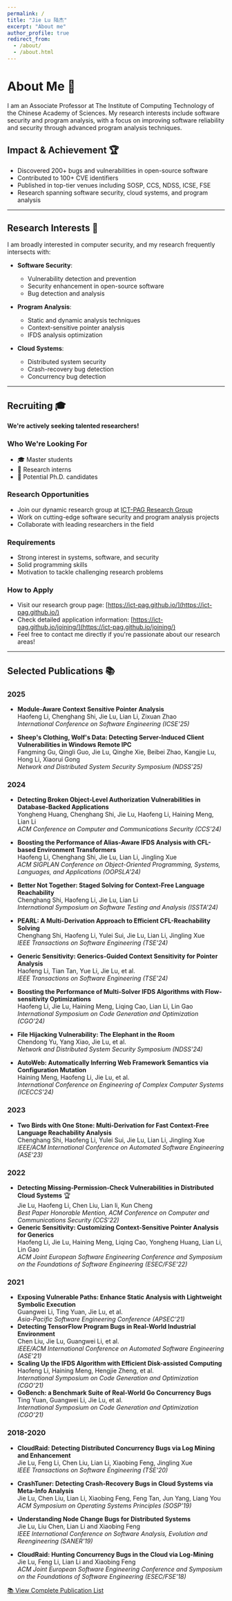 ```yaml
---
permalink: /
title: "Jie Lu 陆杰"
excerpt: "About me"
author_profile: true
redirect_from: 
  - /about/
  - /about.html
---
```


# About Me 👋

I am an Associate Professor at The Institute of Computing Technology of the Chinese Academy of Sciences. My research interests include software security and program analysis, with a focus on improving software reliability and security through advanced program analysis techniques.

## Impact & Achievement 🏆
- Discovered 200+ bugs and vulnerabilities in open-source software
- Contributed to 100+ CVE identifiers
- Published in top-tier venues including SOSP, CCS, NDSS, ICSE, FSE
- Research spanning software security, cloud systems, and program analysis

---

## Research Interests 🔬

I am broadly interested in computer security, and my research frequently intersects with:

- **Software Security**: 
  - Vulnerability detection and prevention
  - Security enhancement in open-source software
  - Bug detection and analysis

- **Program Analysis**: 
  - Static and dynamic analysis techniques
  - Context-sensitive pointer analysis
  - IFDS analysis optimization

- **Cloud Systems**: 
  - Distributed system security
  - Crash-recovery bug detection
  - Concurrency bug detection

---

## Recruiting 🎓

**We're actively seeking talented researchers!**

### Who We're Looking For
- 🎓 Master students
- 💼 Research interns
- 🔬 Potential Ph.D. candidates

### Research Opportunities
- Join our dynamic research group at [ICT-PAG Research Group](https://ict-pag.github.io/)
- Work on cutting-edge software security and program analysis projects
- Collaborate with leading researchers in the field

### Requirements
- Strong interest in systems, software, and security
- Solid programming skills
- Motivation to tackle challenging research problems

### How to Apply
- Visit our research group page: [https://ict-pag.github.io/](https://ict-pag.github.io/)
- Check detailed application information: [https://ict-pag.github.io/joining/](https://ict-pag.github.io/joining/)
- Feel free to contact me directly if you're passionate about our research areas!

---

## Selected Publications 📚

### 2025
- **Module-Aware Context Sensitive Pointer Analysis**  
  Haofeng Li, Chenghang Shi, Jie Lu, Lian Li, Zixuan Zhao  
  *International Conference on Software Engineering (ICSE'25)*

- **Sheep's Clothing, Wolf's Data: Detecting Server-Induced Client Vulnerabilities in Windows Remote IPC**  
  Fangming Gu, Qingli Guo, Jie Lu, Qinghe Xie, Beibei Zhao, Kangjie Lu, Hong Li, Xiaorui Gong  
  *Network and Distributed System Security Symposium (NDSS'25)*

### 2024
- **Detecting Broken Object-Level Authorization Vulnerabilities in Database-Backed Applications**  
  Yongheng Huang, Chenghang Shi, Jie Lu, Haofeng Li, Haining Meng, Lian Li  
  *ACM Conference on Computer and Communications Security (CCS'24)*

- **Boosting the Performance of Alias-Aware IFDS Analysis with CFL-based Environment Transformers**  
  Haofeng Li, Chenghang Shi, Jie Lu, Lian Li, Jingling Xue  
  *ACM SIGPLAN Conference on Object-Oriented Programming, Systems, Languages, and Applications (OOPSLA'24)*
- **Better Not Together: Staged Solving for Context-Free Language Reachability**  
  Chenghang Shi, Haofeng Li, Jie Lu, Lian Li  
  *International Symposium on Software Testing and Analysis (ISSTA'24)*
- **PEARL: A Multi-Derivation Approach to Efficient CFL-Reachability Solving**  
  Chenghang Shi, Haofeng Li, Yulei Sui, Jie Lu, Lian Li, Jingling Xue  
  *IEEE Transactions on Software Engineering (TSE'24)*

- **Generic Sensitivity: Generics-Guided Context Sensitivity for Pointer Analysis**  
  Haofeng Li, Tian Tan, Yue Li, Jie Lu, et al.  
  *IEEE Transactions on Software Engineering (TSE'24)*

- **Boosting the Performance of Multi-Solver IFDS Algorithms with Flow-sensitivity Optimizations**  
  Haofeng Li, Jie Lu, Haining Meng, Liqing Cao, Lian Li, Lin Gao  
  *International Symposium on Code Generation and Optimization (CGO'24)*

- **File Hijacking Vulnerability: The Elephant in the Room**  
  Chendong Yu, Yang Xiao, Jie Lu, et al.  
  *Network and Distributed System Security Symposium (NDSS'24)*
- **AutoWeb: Automatically Inferring Web Framework Semantics via Configuration Mutation**  
  Haining Meng, Haofeng Li, Jie Lu, et al.  
  *International Conference on Engineering of Complex Computer Systems (ICECCS'24)*

### 2023
- **Two Birds with One Stone: Multi-Derivation for Fast Context-Free Language Reachability Analysis**  
  Chenghang Shi, Haofeng Li, Yulei Sui, Jie Lu, Lian Li, Jingling Xue  
  *IEEE/ACM International Conference on Automated Software Engineering (ASE'23)*

### 2022
- **Detecting Missing-Permission-Check Vulnerabilities in Distributed Cloud Systems** 🏆  
  Jie Lu, Haofeng Li, Chen Liu, Lian li, Kun Cheng  
  *Best Paper Honorable Mention, ACM Conference on Computer and Communications Security (CCS'22)*
- **Generic Sensitivity: Customizing Context-Sensitive Pointer Analysis for Generics**  
  Haofeng Li, Jie Lu, Haining Meng, Liqing Cao, Yongheng Huang, Lian Li, Lin Gao  
  *ACM Joint European Software Engineering Conference and Symposium on the Foundations of Software Engineering (ESEC/FSE'22)*

### 2021
- **Exposing Vulnerable Paths: Enhance Static Analysis with Lightweight Symbolic Execution**  
  Guangwei Li, Ting Yuan, Jie Lu, et al.  
  *Asia-Pacific Software Engineering Conference (APSEC'21)*
- **Detecting TensorFlow Program Bugs in Real-World Industrial Environment**  
  Chen Liu, Jie Lu, Guangwei Li, et al.  
  *IEEE/ACM International Conference on Automated Software Engineering (ASE'21)*
- **Scaling Up the IFDS Algorithm with Efficient Disk-assisted Computing**  
  Haofeng Li, Haining Meng, Hengjie Zheng, et al.  
  *International Symposium on Code Generation and Optimization (CGO'21)*
- **GoBench: a Benchmark Suite of Real-World Go Concurrency Bugs**  
  Ting Yuan, Guangwei Li, Jie Lu, et al.  
  *International Symposium on Code Generation and Optimization (CGO'21)*

### 2018-2020
- **CloudRaid: Detecting Distributed Concurrency Bugs via Log Mining and Enhancement**  
  Jie Lu, Feng Li, Chen Liu, Lian Li, Xiaobing Feng, Jingling Xue  
  *IEEE Transactions on Software Engineering (TSE'20)*

- **CrashTuner: Detecting Crash-Recovery Bugs in Cloud Systems via Meta-Info Analysis**  
  Jie Lu, Chen Liu, Lian Li, Xiaobing Feng, Feng Tan, Jun Yang, Liang You  
  *ACM Symposium on Operating Systems Principles (SOSP'19)*

- **Understanding Node Change Bugs for Distributed Systems**  
  Jie Lu, Liu Chen, Lian Li and Xiaobing Feng  
  *IEEE International Conference on Software Analysis, Evolution and Reengineering (SANER'19)*
- **CloudRaid: Hunting Concurrency Bugs in the Cloud via Log-Mining**  
  Jie Lu, Feng Li, Lian Li and Xiaobing Feng  
  *ACM Joint European Software Engineering Conference and Symposium on the Foundations of Software Engineering (ESEC/FSE'18)*

[📚 View Complete Publication List](https://lujie.ac.cn/publications/)
